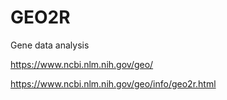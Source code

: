 # GEO2R
Gene data analysis

https://www.ncbi.nlm.nih.gov/geo/

https://www.ncbi.nlm.nih.gov/geo/info/geo2r.html
